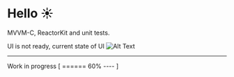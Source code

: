 #  Hello ☀️ 
MVVM-C, ReactorKit and unit tests.

UI is not ready, current state of UI
![Alt Text](https://i.imgur.com/CPxuMWe.gif)

***
Work in progress
[ ====== 60% ---- ]